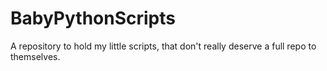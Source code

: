 # BabyPythonScripts
A repository to hold my little scripts, that don't really deserve a full repo to themselves.
